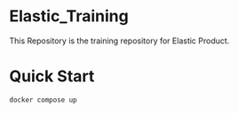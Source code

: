 # Elastic_Training
This Repository is the training repository for Elastic Product.


# Quick Start

```bash
docker compose up
```